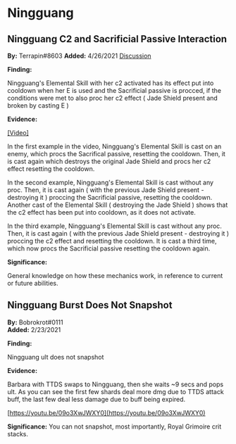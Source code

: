 # Ningguang

## Ningguang C2 and Sacrificial Passive Interaction

**By:** Terrapin\#8603
**Added:** 4/26/2021
[Discussion](https://tickettool.xyz/direct?url=https://cdn.discordapp.com/attachments/836144484189732905/836630945624752189/transcript-ningguang-e-reset-c2-sacrificial-weapon.html)

**Finding:** 

Ningguang's Elemental Skill with her c2 activated has its effect put into cooldown when her E is used and the Sacrificial passive is procced, if the conditions were met to also proc her c2 effect ( Jade Shield present and broken by casting E )

**Evidence:** 

[\[Video\]](https://www.youtube.com/watch?v=xyRlbb1E4Ew)

In the first example in the video, Ningguang's Elemental Skill is cast on an enemy, which procs the Sacrifical passive, resetting the cooldown.  Then, it is cast again which destroys the original Jade Shield and procs her c2 effect resetting the cooldown.

In the second example, Ningguang's Elemental Skill is cast without any proc.  Then, it is cast again ( with the previous Jade Shield present - destroying it ) proccing the Sacrificial passive, resetting the cooldown.  Another cast of the Elemental Skill ( destroying the Jade Shield ) shows that the c2 effect has been put into cooldown, as it does not activate.

In the third example, Ningguang's Elemental Skill is cast without any proc.  Then, it is cast again ( with the previous Jade Shield present - destroying it ) proccing the c2 effect and resetting the cooldown.  It is cast a third time, which now procs the Sacrificial passive resetting the cooldown again.

**Significance:**

General knowledge on how these mechanics work, in reference to current or future abilities.

## Ningguang Burst Does Not Snapshot

**By:** Bobrokrot\#0111  
**Added:** 2/23/2021

**Finding:** 

Ningguang ult does not snapshot

**Evidence:** 

Barbara with TTDS swaps to Ningguang, then she waits ~9 secs and pops ult. As you can see the first few shards deal more dmg due to TTDS attack buff, the last few deal less damage due to buff being expired.

[https://youtu.be/09o3XwJWXY0](https://youtu.be/09o3XwJWXY0)

**Significance:** You can not snapshot, most importantly, Royal Grimoire crit stacks.

